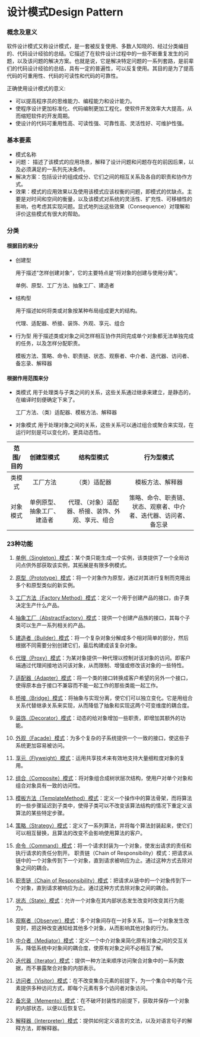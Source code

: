 # 设计模式Design Pattern

### 概念及意义

软件设计模式又称设计模式，是一套被反复使用、多数人知晓的、经过分类编目的、代码设计经验的总结。它描述了在软件设计过程中的一些不断重复发生的问题，以及该问题的解决方案。也就是说，它是解决特定问题的一系列套路，是前辈们的代码设计经验的总结，具有一定的普遍性，可以反复使用。其目的是为了提高代码的可重用性、代码的可读性和代码的可靠性。

正确使用设计模式的意义:

- 可以提高程序员的思维能力、编程能力和设计能力。
- 使程序设计更加标准化、代码编制更加工程化，使软件开发效率大大提高，从而缩短软件的开发周期。
- 使设计的代码可重用性高、可读性强、可靠性高、灵活性好、可维护性强。
  
### 基本要素

- 模式名称
- 问题： 描述了该模式的应用场景，解释了设计问题和问题存在的前因后果，以及必须满足的一系列先决条件。
- 解决方案：包括设计的组成成分、它们之间的相互关系及各自的职责和协作方式。
- 效果：模式的应用效果以及使用该模式应该权衡的问题，即模式的优缺点。主要是对时间和空间的衡量，以及该模式对系统的灵活性、扩充性、可移植性的影响，也考虑其实现问题。显式地列出这些效果（Consequence）对理解和评价这些模式有很大的帮助。

### 分类

#### 根据目的来分

- 创建型
  
    用于描述“怎样创建对象”，它的主要特点是“将对象的创建与使用分离”。

    单例、原型、工厂方法、抽象工厂、建造者

- 结构型
    
    用于描述如何将类或对象按某种布局组成更大的结构。

    代理、适配器、桥接、装饰、外观、享元、组合

- 行为型
    用于描述类或对象之间怎样相互协作共同完成单个对象都无法单独完成的任务，以及怎样分配职责。

    模板方法、策略、命令、职责链、状态、观察者、中介者、迭代器、访问者、备忘录、解释器

#### 根据作用范围来分

- 类模式
    用于处理类与子类之间的关系，这些关系通过继承来建立，是静态的，在编译时刻便确定下来了。

    工厂方法、（类）适配器、模板方法、解释器
    
- 对象模式
    用于处理对象之间的关系，这些关系可以通过组合或聚合来实现，在运行时刻是可以变化的，更具动态性。



|范围/目的|创建型模式|结构型模式|行为型模式|
|:---:|:---:|:---:|:---:|
|类模式|工厂方法|（类）适配器|模板方法、解释器|
|对象模式|单例原型、抽象工厂、建造者|代理、（对象）适配器、桥接、装饰、外观、享元、组合|策略、命令、职责链、状态、观察者、中介者、迭代器、访问者、备忘录|


### 23种功能

1. [单例（Singleton）模式](singleton.md)：某个类只能生成一个实例，该类提供了一个全局访问点供外部获取该实例，其拓展是有限多例模式。

2. [原型（Prototype）模式](prototype.md)：将一个对象作为原型，通过对其进行复制而克隆出多个和原型类似的新实例。

3. [工厂方法（Factory Method）模式](factory-method.md)：定义一个用于创建产品的接口，由子类决定生产什么产品。

4. [抽象工厂（AbstractFactory）模式](abstract-factory.md)：提供一个创建产品族的接口，其每个子类可以生产一系列相关的产品。
   
5. [建造者（Builder）模式](builder.md)：将一个复杂对象分解成多个相对简单的部分，然后根据不同需要分别创建它们，最后构建成该复杂对象。

6. [代理（Proxy）模式](proxy.md)：为某对象提供一种代理以控制对该对象的访问。即客户端通过代理间接地访问该对象，从而限制、增强或修改该对象的一些特性。

7. [适配器（Adapter）模式](adapter.md)：将一个类的接口转换成客户希望的另外一个接口，使得原本由于接口不兼容而不能一起工作的那些类能一起工作。

8. [桥接（Bridge）模式](bridge.md)：将抽象与实现分离，使它们可以独立变化。它是用组合关系代替继承关系来实现，从而降低了抽象和实现这两个可变维度的耦合度。

9. [装饰（Decorator）模式](decorator.md)：动态的给对象增加一些职责，即增加其额外的功能。

10. [外观（Facade）模式](facade.md)：为多个复杂的子系统提供一个一致的接口，使这些子系统更加容易被访问。

11. [享元（Flyweight）模式](flyweight.md)：运用共享技术来有效地支持大量细粒度对象的复用。

12. [组合（Composite）模式](composite.md)：将对象组合成树状层次结构，使用户对单个对象和组合对象具有一致的访问性。

13. [模板方法（TemplateMethod）模式](template-method.md)：定义一个操作中的算法骨架，而将算法的一些步骤延迟到子类中，使得子类可以不改变该算法结构的情况下重定义该算法的某些特定步骤。

14. [策略（Strategy）模式](strategy.md)：定义了一系列算法，并将每个算法封装起来，使它们可以相互替换，且算法的改变不会影响使用算法的客户。

15. [命令（Command）模式](command.md)：将一个请求封装为一个对象，使发出请求的责任和执行请求的责任分割开。
职责链（Chain of Responsibility）模式：把请求从链中的一个对象传到下一个对象，直到请求被响应为止。通过这种方式去除对象之间的耦合。

16. [职责链（Chain of Responsibility）模式](chain-of-responsibility.md)：把请求从链中的一个对象传到下一个对象，直到请求被响应为止。通过这种方式去除对象之间的耦合。
    
17. [状态（State）模式](state.md)：允许一个对象在其内部状态发生改变时改变其行为能力。
    
18. [观察者（Observer）模式](observer.md)：多个对象间存在一对多关系，当一个对象发生改变时，把这种改变通知给其他多个对象，从而影响其他对象的行为。

19. [中介者（Mediator）模式](mediator.md)：定义一个中介对象来简化原有对象之间的交互关系，降低系统中对象间的耦合度，使原有对象之间不必相互了解。

20. [迭代器（Iterator）模式](iterator.md)：提供一种方法来顺序访问聚合对象中的一系列数据，而不暴露聚合对象的内部表示。

21. [访问者（Visitor）模式](visitor.md)：在不改变集合元素的前提下，为一个集合中的每个元素提供多种访问方式，即每个元素有多个访问者对象访问。

22. [备忘录（Memento）模式](memento.md)：在不破坏封装性的前提下，获取并保存一个对象的内部状态，以便以后恢复它。

23. [解释器（Interpreter）模式](interpreter.md)：提供如何定义语言的文法，以及对语言句子的解释方法，即解释器。